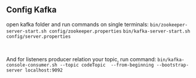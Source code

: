 ## Config Kafka
open kafka folder and run commands on single terminals:
`bin/zookeeper-server-start.sh config/zookeeper.properties`
`bin/kafka-server-start.sh config/server.properties`

<br>

And for listeners producer relation your topic, run command:
`bin/kafka-console-consumer.sh --topic codeTopic  --from-beginning --bootstrap-server localhost:9092`